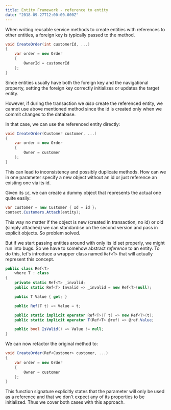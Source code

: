 ```yaml
---
title: Entity Framework - reference to entity
date: "2018-09-27T12:00:00.000Z"
---
```


When writing reusable service methods to create entities with references to other entities, a foreign key is typically passed to the method.

```csharp
void CreateOrder(int customerId, ...)
{
    var order = new Order
    {
        OwnerId = customerId
    };
}
```

Since entities usually have both the foreign key and the navigational property, setting the foreign key correctly initializes or updates the target entity.

However, if during the transaction we _also_ create the referenced entity, we cannot use above mentioned method since the id is created only when we commit changes to the database.

In that case, we can use the referenced entity directly:

```csharp
void CreateOrder(Customer customer, ...)
{
    var order = new Order
    {
        Owner = customer
    };
}
```

This can lead to inconsistency and possibly duplicate methods. How can we in one parameter specify a new object without an id or just reference an existing one via its id.

Given its `id`, we can create a dummy object that represents the actual one quite easily:

```csharp
var customer = new Customer { Id = id };
context.Customers.Attach(entity);
```

This way no matter if the object is new (created in transaction, no id) or old (simply attached) we can standardise on the second version and pass in explicit objects. So problem solved.

But if we start passing entities around with only its id set properly, we might run into bugs. So we have to somehow abstract _reference_ to an entity. To do this, let's introduce a wrapper class named `Ref<T>` that will actually represent this concept.

```csharp
public class Ref<T>
    where T : class
{
    private static Ref<T> _invalid;
    public static Ref<T> Invalid => _invalid = new Ref<T>(null);

    public T Value { get; }

    public Ref(T t) => Value = t;

    public static implicit operator Ref<T>(T t) => new Ref<T>(t);
    public static implicit operator T(Ref<T> @ref) => @ref.Value;

    public bool IsValid() => Value != null;
}
```

We can now refactor the original method to:

```csharp
void CreateOrder(Ref<Customer> customer, ...)
{
    var order = new Order
    {
        Owner = customer
    };
}
```

This function signature explicitly states that the parameter will only be used as a reference and that we don't expect any of its properties to be initialized. Thus we cover both cases with this approach.